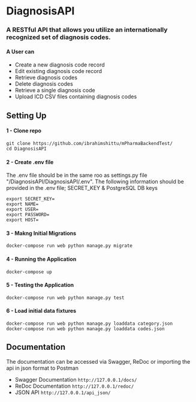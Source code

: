 # DiagnosisAPI

### A RESTful API that allows you utilize an internationally recognized set of diagnosis codes.

#### A User can 
- Create a new diagnosis code record
- Edit existing diagnosis code record
- Retrieve diagnosis codes 
- Delete diagnosis codes 
- Retrieve a single diagnosis code
- Upload ICD CSV files containing diagnosis codes 

##  Setting Up

#### 1 - Clone repo
```
git clone https://github.com/ibrahimshittu/mPharmaBackendTest/
cd DiagnosisAPI
```

#### 2 - Create .env file

The .env file should be in the same roo as settings.py file "/DiagnosisAPI/DiagnosisAPI/.env". 
The following information should be provided in the .env file; SECRET_KEY & PostgreSQL DB keys

```
export SECRET_KEY=
export NAME=
export USER=
export PASSWORD=
export HOST=
```
#### 3 - Makng Initial Migrations
```
docker-compose run web python manage.py migrate
```

#### 4 - Running the Application
```
docker-compose up
```

#### 5 - Testing the Application
```
docker-compose run web python manage.py test
```

#### 6 - Load initial data fixtures
```
docker-compose run web python manage.py loaddata category.json
docker-compose run web python manage.py loaddata codes.json
```

##  Documentation 

The documentation can be accessed via Swagger, ReDoc or importing the api in json format to Postman

* Swagger Documentation
```http://127.0.0.1/docs/```
* ReDoc Documentation
```http://127.0.0.1/redoc/```
* JSON API 
```http://127.0.0.1/api_json/```

